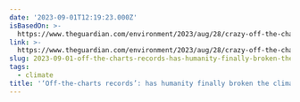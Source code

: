 ```yaml
---
date: '2023-09-01T12:19:23.000Z'
isBasedOn: >-
  https://www.theguardian.com/environment/2023/aug/28/crazy-off-the-charts-records-has-humanity-finally-broken-the-climate?CMP=Share_AndroidApp_Other
link: >-
  https://www.theguardian.com/environment/2023/aug/28/crazy-off-the-charts-records-has-humanity-finally-broken-the-climate?CMP=Share_AndroidApp_Other
slug: 2023-09-01-off-the-charts-records-has-humanity-finally-broken-the-climate
tags:
  - climate
title: '‘Off-the-charts records’: has humanity finally broken the climate?'
---
```


